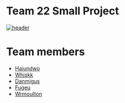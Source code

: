 # Team 22 Small Project
<a href="http://galaxycollapse.com">![header](https://github.com/user-attachments/assets/4d4c6099-fdca-47a6-b8bb-79dfd037b163)</a>

<h1>Team members</h1>
<ul>
  <li><a href="https://github.com/haiundwo">Haiundwo</a></li>
  <li><a href="https://github.com/Whiskk">Whiskk</a></li>
  <li><a href="https://github.com/danmigus">Danmigus</a></li>
  <li><a href="https://github.com/fudgeu">Fugeu</a></li>
  <li><a href="https://github.com/wrmoulton">Wrmoulton</a></li>
</ul>
